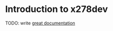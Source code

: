 # Introduction to x278dev

TODO: write [great documentation](http://jacobian.org/writing/what-to-write/)
